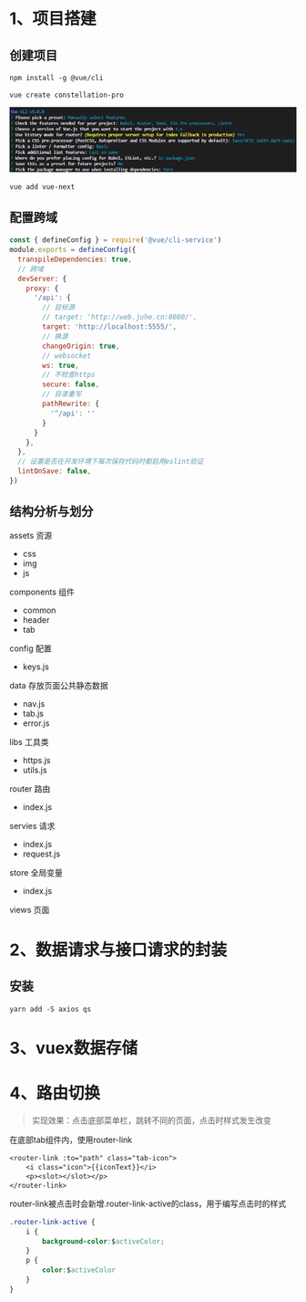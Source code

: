 # 1、项目搭建

## 创建项目

```VUE
npm install -g @vue/cli
```

```VUE
vue create constellation-pro
```

![image-20221010145701100](assets/image-20221010145701100.png)

```vue
vue add vue-next
```



## 配置跨域

```vue.config.js
const { defineConfig } = require('@vue/cli-service')
module.exports = defineConfig({
  transpileDependencies: true,
  // 跨域
  devServer: {
    proxy: {
      '/api': {
        // 目标源
        // target: 'http://web.juhe.cn:8080/',
        target: 'http://localhost:5555/',
        // 换源
        changeOrigin: true,
        // websocket
        ws: true,
        // 不检查https
        secure: false,
        // 目录重写
        pathRewrite: {
          '^/api': ''
        }
      }
    },
  },
  // 设置是否在开发环境下每次保存代码时都启用eslint验证
  lintOnSave: false,
})
```



## 结构分析与划分

assets 资源

- css
- img
- js

components 组件

- common
- header
- tab

config 配置

- keys.js

data 存放页面公共静态数据

- nav.js
- tab.js
- error.js

libs 工具类

- https.js
- utils.js

router 路由

- index.js

servies 请求

- index.js
- request.js

store 全局变量

- index.js

views 页面



# 2、数据请求与接口请求的封装

## 安装

```
yarn add -S axios qs
```



# 3、vuex数据存储





# 4、路由切换

> 实现效果：点击底部菜单栏，跳转不同的页面，点击时样式发生改变

在底部tab组件内，使用router-link

```
<router-link :to="path" class="tab-icon">
    <i class="icon">{{iconText}}</i>
    <p><slot></slot></p>
</router-link>
```

router-link被点击时会新增.router-link-active的class，用于编写点击时的样式

```CSS
.router-link-active {
    i {
        background-color:$activeColor;
    }
    p {
        color:$activeColor
    }
}
```

